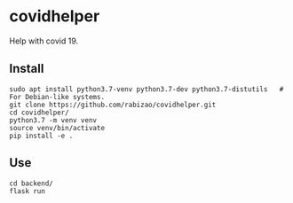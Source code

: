 # covidhelper
Help with covid 19.

Install
-------

    sudo apt install python3.7-venv python3.7-dev python3.7-distutils   # For Debian-like systems.
    git clone https://github.com/rabizao/covidhelper.git
    cd covidhelper/
    python3.7 -m venv venv
    source venv/bin/activate
    pip install -e .

Use
---

    cd backend/
    flask run



    

